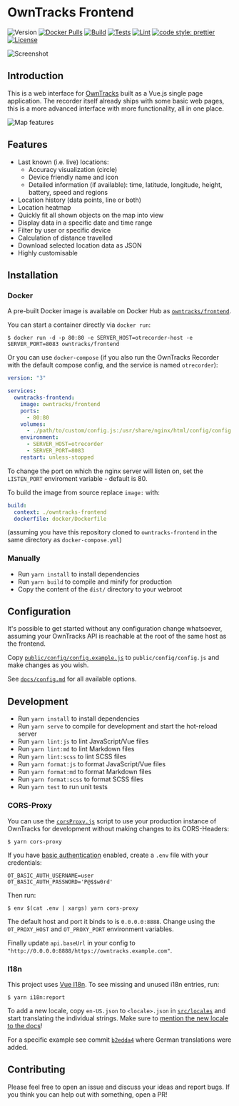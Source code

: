 # OwnTracks Frontend

![Version](https://img.shields.io/github/package-json/v/owntracks/frontend)
[![Docker Pulls](https://img.shields.io/docker/pulls/owntracks/frontend)](https://hub.docker.com/r/owntracks/frontend)
[![Build](https://github.com/owntracks/frontend/workflows/Build/badge.svg)](https://github.com/owntracks/frontend/actions?query=workflow%3ABuild+branch%3Amain)
[![Tests](https://github.com/owntracks/frontend/workflows/Tests/badge.svg)](https://github.com/owntracks/frontend/actions?query=workflow%3ATests+branch%3Amain)
[![Lint](https://github.com/owntracks/frontend/workflows/Lint/badge.svg)](https://github.com/owntracks/frontend/actions?query=workflow%3ALint+branch%3Amain)
[![code style: prettier](https://img.shields.io/badge/code_style-prettier-ff69b4.svg)](https://github.com/prettier/prettier)
[![License](https://img.shields.io/github/license/owntracks/frontend?color=d63e97)](https://github.com/owntracks/frontend/blob/main/LICENSE)

![Screenshot](https://raw.githubusercontent.com/owntracks/frontend/main/docs/images/screenshot.png)

## Introduction

This is a web interface for [OwnTracks](https://github.com/owntracks/recorder) built as
a Vue.js single page application. The recorder itself already ships with some basic web
pages, this is a more advanced interface with more functionality, all in one place.

![Map features](https://raw.githubusercontent.com/owntracks/frontend/main/docs/images/map-features.png)

## Features

- Last known (i.e. live) locations:
  - Accuracy visualization (circle)
  - Device friendly name and icon
  - Detailed information (if available): time, latitude, longitude, height, battery,
    speed and regions
- Location history (data points, line or both)
- Location heatmap
- Quickly fit all shown objects on the map into view
- Display data in a specific date and time range
- Filter by user or specific device
- Calculation of distance travelled
- Download selected location data as JSON
- Highly customisable

## Installation

### Docker

A pre-built Docker image is available on Docker Hub as [`owntracks/frontend`](https://hub.docker.com/r/owntracks/frontend).

You can start a container directly via `docker run`:

```console
$ docker run -d -p 80:80 -e SERVER_HOST=otrecorder-host -e SERVER_PORT=8083 owntracks/frontend
```

Or you can use `docker-compose` (if you also run the OwnTracks Recorder with the default
compose config, and the service is named `otrecorder`):

```yaml
version: "3"

services:
  owntracks-frontend:
    image: owntracks/frontend
    ports:
      - 80:80
    volumes:
      - ./path/to/custom/config.js:/usr/share/nginx/html/config/config.js
    environment:
      - SERVER_HOST=otrecorder
      - SERVER_PORT=8083
    restart: unless-stopped
```

To change the port on which the nginx server will listen on, set the
`LISTEN_PORT` enviroment variable - default is 80.

To build the image from source replace `image:` with:

```yaml
build:
  context: ./owntracks-frontend
  dockerfile: docker/Dockerfile
```

(assuming you have this repository cloned to `owntracks-frontend` in the same
directory as `docker-compose.yml`)

### Manually

- Run `yarn install` to install dependencies
- Run `yarn build` to compile and minify for production
- Copy the content of the `dist/` directory to your webroot

## Configuration

It's possible to get started without any configuration change whatsoever, assuming your
OwnTracks API is reachable at the root of the same host as the frontend.

Copy [`public/config/config.example.js`](public/config/config.example.js) to
`public/config/config.js` and make changes as you wish.

See [`docs/config.md`](docs/config.md) for all available options.

## Development

- Run `yarn install` to install dependencies
- Run `yarn serve` to compile for development and start the hot-reload server
- Run `yarn lint:js` to lint JavaScript/Vue files
- Run `yarn lint:md` to lint Markdown files
- Run `yarn lint:scss` to lint SCSS files
- Run `yarn format:js` to format JavaScript/Vue files
- Run `yarn format:md` to format Markdown files
- Run `yarn format:scss` to format SCSS files
- Run `yarn test` to run unit tests

### CORS-Proxy

You can use the [`corsProxy.js`](scripts/corsProxy.js) script to use your production
instance of OwnTracks for development without making changes to its CORS-Headers:

```console
$ yarn cors-proxy
```

If you have [basic authentication](https://developer.mozilla.org/en-US/docs/Web/HTTP/Authentication#Basic_authentication_scheme)
enabled, create a `.env` file with your credentials:

```text
OT_BASIC_AUTH_USERNAME=user
OT_BASIC_AUTH_PASSWORD='P@$$w0rd'
```

Then run:

```console
$ env $(cat .env | xargs) yarn cors-proxy
```

The default host and port it binds to is `0.0.0.0:8888`. Change using the `OT_PROXY_HOST`
and `OT_PROXY_PORT` environment variables.

Finally update `api.baseUrl` in your config to `"http://0.0.0.0:8888/https://owntracks.example.com"`.

### I18n

This project uses [Vue I18n](https://kazupon.github.io/vue-i18n/). To see missing and
unused i18n entries, run:

```console
$ yarn i18n:report
```

To add a new locale, copy `en-US.json` to `<locale>.json` in [`src/locales`](src/locales)
and start translating the individual strings. Make sure to [mention the new locale to the docs](docs/config.md#locale)!

For a specific example see commit [`b2edda4`](https://github.com/owntracks/frontend/commit/b2edda410f16633aa6fd9cd4e5250f2031536c7d)
where German translations were added.

## Contributing

Please feel free to open an issue and discuss your ideas and report bugs. If you think
you can help out with something, open a PR!
